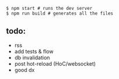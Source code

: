 ```
$ npm start # runs the dev server
$ npm run build # generates all the files
```

## todo:

- rss
- add tests & flow
- db invalidation
- post hot-reload (HoC/websocket)
- good dx
